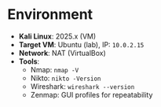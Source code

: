 # Environment

- **Kali Linux**: 2025.x (VM)
- **Target VM**: Ubuntu (lab), IP: `10.0.2.15`
- **Network**: NAT (VirtualBox)
- **Tools**:
  - Nmap: `nmap -V`
  - Nikto: `nikto -Version`
  - Wireshark: `wireshark --version`
  - Zenmap: GUI profiles for repeatability



